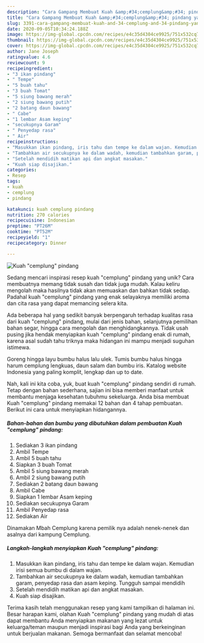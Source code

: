 ```yaml
---
description: "Cara Gampang Membuat Kuah &amp;#34;cemplung&amp;#34; pindang yang Lezat"
title: "Cara Gampang Membuat Kuah &amp;#34;cemplung&amp;#34; pindang yang Lezat"
slug: 3391-cara-gampang-membuat-kuah-and-34-cemplung-and-34-pindang-yang-lezat
date: 2020-09-05T10:34:24.188Z
image: https://img-global.cpcdn.com/recipes/e4c35d4304ce9925/751x532cq70/kuah-cemplung-pindang-foto-resep-utama.jpg
thumbnail: https://img-global.cpcdn.com/recipes/e4c35d4304ce9925/751x532cq70/kuah-cemplung-pindang-foto-resep-utama.jpg
cover: https://img-global.cpcdn.com/recipes/e4c35d4304ce9925/751x532cq70/kuah-cemplung-pindang-foto-resep-utama.jpg
author: Jane Joseph
ratingvalue: 4.6
reviewcount: 9
recipeingredient:
- "3 ikan pindang"
- " Tempe"
- "5 buah tahu"
- "3 buah Tomat"
- "5 siung bawang merah"
- "2 siung bawang putih"
- "2 batang daun bawang"
- " Cabe"
- "1 lembar Asam keping"
- "secukupnya Garam"
- " Penyedap rasa"
- " Air"
recipeinstructions:
- "Masukkan ikan pindang, iris tahu dan tempe ke dalam wajan. Kemudian irisi semua bumbu di dalam wajan."
- "Tambahkan air secukupnya ke dalam wadah, kemudian tambahkan garam, penyedap rasa dan asam keping. Tungguh sampai mendidih"
- "Setelah mendidih matikan api dan angkat masakan."
- "Kuah siap disajikan."
categories:
- Resep
tags:
- kuah
- cemplung
- pindang

katakunci: kuah cemplung pindang 
nutrition: 270 calories
recipecuisine: Indonesian
preptime: "PT26M"
cooktime: "PT52M"
recipeyield: "1"
recipecategory: Dinner

---
```



![Kuah &#34;cemplung&#34; pindang](https://img-global.cpcdn.com/recipes/e4c35d4304ce9925/751x532cq70/kuah-cemplung-pindang-foto-resep-utama.jpg)

Sedang mencari inspirasi resep kuah &#34;cemplung&#34; pindang yang unik? Cara membuatnya memang tidak susah dan tidak juga mudah. Kalau keliru mengolah maka hasilnya tidak akan memuaskan dan bahkan tidak sedap. Padahal kuah &#34;cemplung&#34; pindang yang enak selayaknya memiliki aroma dan cita rasa yang dapat memancing selera kita.

Ada beberapa hal yang sedikit banyak berpengaruh terhadap kualitas rasa dari kuah &#34;cemplung&#34; pindang, mulai dari jenis bahan, selanjutnya pemilihan bahan segar, hingga cara mengolah dan menghidangkannya. Tidak usah pusing jika hendak menyiapkan kuah &#34;cemplung&#34; pindang enak di rumah, karena asal sudah tahu triknya maka hidangan ini mampu menjadi suguhan istimewa.

Goreng hingga layu bumbu halus lalu ulek. Tumis bumbu halus hingga harum cemplung lengkuas, daun salam dan bumbu iris. Katalog website Indonesia yang paling komplit, lengkap dan up to date.


Nah, kali ini kita coba, yuk, buat kuah &#34;cemplung&#34; pindang sendiri di rumah. Tetap dengan bahan sederhana, sajian ini bisa memberi manfaat untuk membantu menjaga kesehatan tubuhmu sekeluarga. Anda bisa membuat Kuah &#34;cemplung&#34; pindang memakai 12 bahan dan 4 tahap pembuatan. Berikut ini cara untuk menyiapkan hidangannya.

<!--inarticleads1-->

##### Bahan-bahan dan bumbu yang dibutuhkan dalam pembuatan Kuah &#34;cemplung&#34; pindang:

1. Sediakan 3 ikan pindang
1. Ambil  Tempe
1. Ambil 5 buah tahu
1. Siapkan 3 buah Tomat
1. Ambil 5 siung bawang merah
1. Ambil 2 siung bawang putih
1. Sediakan 2 batang daun bawang
1. Ambil  Cabe
1. Siapkan 1 lembar Asam keping
1. Sediakan secukupnya Garam
1. Ambil  Penyedap rasa
1. Sediakan  Air


Dinamakan Mbah Cemplung karena pemilik nya adalah nenek-nenek dan asalnya dari kampung Cemplung. 

<!--inarticleads2-->

##### Langkah-langkah menyiapkan Kuah &#34;cemplung&#34; pindang:

1. Masukkan ikan pindang, iris tahu dan tempe ke dalam wajan. Kemudian irisi semua bumbu di dalam wajan.
1. Tambahkan air secukupnya ke dalam wadah, kemudian tambahkan garam, penyedap rasa dan asam keping. Tungguh sampai mendidih
1. Setelah mendidih matikan api dan angkat masakan.
1. Kuah siap disajikan.




Terima kasih telah menggunakan resep yang kami tampilkan di halaman ini. Besar harapan kami, olahan Kuah &#34;cemplung&#34; pindang yang mudah di atas dapat membantu Anda menyiapkan makanan yang lezat untuk keluarga/teman maupun menjadi inspirasi bagi Anda yang berkeinginan untuk berjualan makanan. Semoga bermanfaat dan selamat mencoba!
